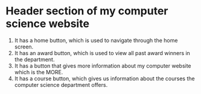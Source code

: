 # Header section of my computer science website 
1. It has a home button, which is used to navigate through the home screen.
2. It has an award button, which is used to view all past award winners in the department.
3. It has a button that gives more information about my computer website which is the MORE.
4. It has a course button, which gives us information about the courses the computer science department offers.
